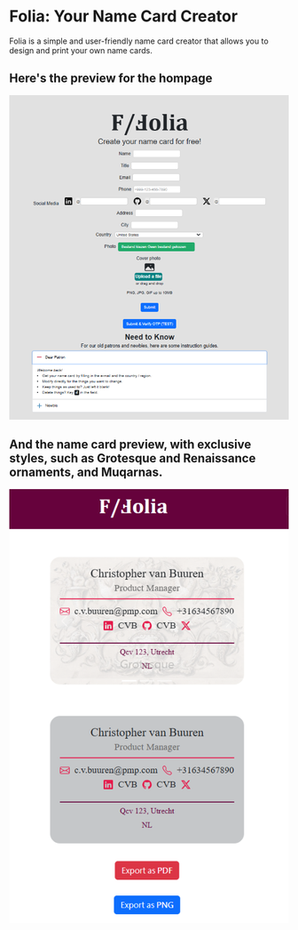# Folia: Your Name Card Creator
Folia is a simple and user-friendly name card creator that allows you to design and print your own
name cards.

## Here's the preview for the hompage
![alt text](https://github.com/semvlu/Folia/blob/main/foliaPreview.png?raw=true)

## And the name card preview, with exclusive styles, such as Grotesque and Renaissance ornaments, and Muqarnas.
![alt text](https://github.com/semvlu/Folia/blob/main/foliaNamecardPreview.png?raw=true)


